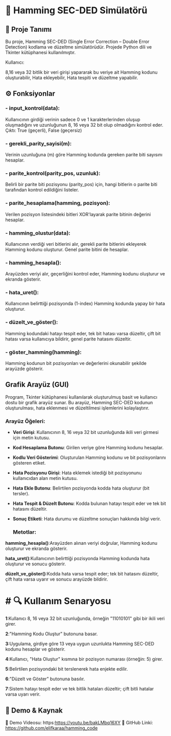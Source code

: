 # 🧮 Hamming SEC-DED Simülatörü
## 📌 Proje Tanımı
Bu proje, Hamming SEC-DED (Single Error Correction – Double Error Detection) kodlama ve düzeltme simülatörüdür. Projede Python dili ve Tkinter kütüphanesi kullanılmıştır.

Kullanıcı:

8,16 veya 32 bitlik bir veri girişi yapararak bu veriye ait Hamming kodunu oluşturabilir,
Hata ekleyebilir,
Hata tespiti ve düzeltme yapabilir.
## ⚙️ Fonksiyonlar
### - input_kontrol(data): 
Kullanıcının girdiği verinin sadece 0 ve 1 karakterlerinden oluşup oluşmadığını ve uzunluğunun 8, 16 veya 32 bit olup olmadığını kontrol eder.
 Çıktı: True (geçerli), False (geçersiz)
### - gerekli_parity_sayisi(m):
Verinin uzunluğuna (m) göre Hamming kodunda gereken parite biti sayısını hesaplar.
### - parite_kontrol(parity_pos, uzunluk): 
Belirli bir parite biti pozisyonu (parity_pos) için, hangi bitlerin o parite biti tarafından kontrol edildiğini listeler.
### - parite_hesaplama(hamming, pozisyon):
Verilen pozisyon listesindeki bitleri XOR'layarak parite bitinin değerini hesaplar.
### - hamming_olustur(data): 
Kullanıcının verdiği veri bitlerini alır, gerekli parite bitlerini ekleyerek Hamming kodunu oluşturur. Genel parite bitini de hesaplar.
### - hamming_hesapla(): 
Arayüzden veriyi alır, geçerliğini kontrol eder, Hamming kodunu oluşturur ve ekranda gösterir.
### - hata_uret():  
Kullanıcının belirttiği pozisyonda (1-index) Hamming kodunda yapay bir hata oluşturur.
### - düzelt_ve_göster():
Hamming kodundaki hatayı tespit eder, tek bit hatası varsa düzeltir, çift bit hatası varsa kullanıcıya bildirir, genel parite hatasını düzeltir.
### - göster_hamming(hamming): 
Hamming kodunun bit pozisyonları ve değerlerini okunabilir şekilde arayüzde gösterir.
## Grafik Arayüz (GUI) 
Program, Tkinter kütüphanesi kullanılarak oluşturulmuş basit ve kullanıcı dostu bir grafik arayüz sunar. Bu arayüz, Hamming SEC-DED kodunun oluşturulması, hata eklenmesi ve düzeltilmesi işlemlerini kolaylaştırır.

 ### Arayüz Öğeleri:
- **Veri Girişi**: Kullanıcının 8, 16 veya 32 bit uzunluğunda ikili veri girmesi için metin kutusu.

- **Kod Hesaplama Butonu**: Girilen veriye göre Hamming kodunu hesaplar.

- **Kodlu Veri Gösterimi**: Oluşturulan Hamming kodunu ve bit pozisyonlarını gösteren etiket.

- **Hata Pozisyonu Girişi**: Hata eklemek istediği bit pozisyonunu kullanıcıdan alan metin kutusu.

- **Hata Ekle Butonu**: Belirtilen pozisyonda kodda hata oluşturur (bit tersler).

- **Hata Tespit & Düzelt Butonu**: Kodda bulunan hatayı tespit eder ve tek bit hatasını düzeltir.

- **Sonuç Etiketi**: Hata durumu ve düzeltme sonuçları hakkında bilgi verir.
  ### Metotlar:
**hamming_hesapla()**:Arayüzden alınan veriyi doğrular, Hamming kodunu oluşturur ve ekranda gösterir.

**hata_uret()**:Kullanıcının belirttiği pozisyonda Hamming kodunda hata oluşturur ve sonucu gösterir.

**düzelt_ve_göster()**:Kodda hata varsa tespit eder; tek bit hatasını düzeltir, çift hata varsa uyarır ve sonucu arayüzde bildirir.
# # 🔍 Kullanım Senaryosu
**1**:Kullanıcı 8, 16 veya 32 bit uzunluğunda, örneğin "11010101" gibi bir ikili veri girer.

**2**:"Hamming Kodu Oluştur" butonuna basar.

**3**:Uygulama, girdiye göre 13 veya uygun uzunlukta Hamming SEC-DED kodunu hesaplar ve gösterir.

**4**:Kullanıcı, "Hata Oluştur" kısmına bir pozisyon numarası (örneğin: 5) girer.

**5**:Belirtilen pozisyondaki bit terslenerek hata enjekte edilir.

**6**:"Düzelt ve Göster" butonuna basılır.

**7**:Sistem hatayı tespit eder ve tek bitlik hataları düzeltir; çift bitli hatalar varsa uyarı verir.
## 🎥 Demo & Kaynak
🔗 Demo Videosu: https:https://youtu.be/bakLMbq16XY
🧷 GitHub Linki: https://github.com/elifkaraa/hamming_code



